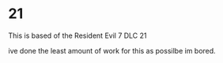 # 21
This is based of the Resident Evil 7 DLC 21

ive done the least amount of work for this as possilbe im bored.
